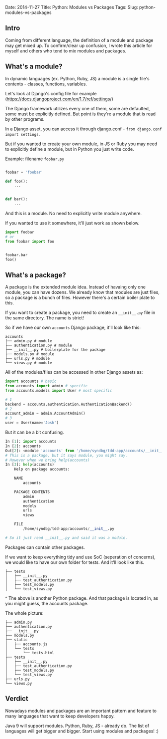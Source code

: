 Date: 2014-11-27
Title: Python: Modules vs Packages
Tags:
Slug: python-modules-vs-packages



## Intro

Coming from different language, the definition of a module and package may get mixed up. To confirm/clear up confusion, I wrote this article for myself and others who tend to mix modules and packages.



## What's a module?

In dynamic languages (ex. Python, Ruby, JS) a module is a single file's contents - classes, functions, variables.


Let's look at Django's config file for example (https://docs.djangoproject.com/en/1.7/ref/settings/)

The Django framework utilizes every one of them, some are defaulted, some must be explicitly defined. But point is they're a module that is read by other programs.

In a Django asset, you can access it through django.conf - `from django.conf import settings`.

But if you wanted to create your own module, in JS or Ruby you may need to explicitly define a module, but in Python you just write code.


Example: filename `foobar.py`
```python

foobar = 'foobar'

def foo():
    ...


def bar():
    ...
```

And this is a module. No need to explicitly write module anywhere.

If you wanted to use it somewhere, it'll just work as shown below.

```python
import foobar
# or
from foobar import foo


foobar.bar
foo()
```



## What's a package?

A package is the extended module idea. Instead of havaing only one module, you can have dozens. We already know that modules are just files, so a package is a bunch of files. However there's a certain boiler plate to this.

If you want to create a package, you need to create an `__init__.py` file in the same directory. The name is strict!


So if we have our own `accounts` Django package, it'll look like this:
```
accounts
├── admin.py # module
├── authentication.py # module
├── __init__.py # boilerplate for the package
├── models.py # module
├── urls.py # module
└── views.py # module
```


All of the modules/files can be accessed in other Django assets as:

```python
import accounts # basic
from accounts import admin # specific
from accounts.models import User # most specific

# 1
backend = accounts.authentication.AuthenticationBackend()
# 2
account_admin = admin.AccountAdmin()
# 3
user = User(name='Josh')
```

But it can be a bit confusing.

```python
In [1]: import accounts
In [2]: accounts
Out[2]: <module 'accounts' from '/home/syndbg/tdd-app/accounts/__init__.py'>
# This is a package, but it says module, you might say.
# However when we bring help(accounts)
In [3]: help(accounts)
    Help on package accounts:

    NAME
        accounts

    PACKAGE CONTENTS
        admin
        authentication
        models
        urls
        views

    FILE
        /home/syndbg/tdd-app/accounts/__init__.py

# So it just read __init__.py and said it was a module.
```

Packages can contain other packages.

If we want to keep everything tidy and use SoC (seperation of concerns), we would like to have our own folder for tests. And it'll look like this.

```
├── tests
│   ├── __init__.py
│   ├── test_authentication.py
│   ├── test_models.py
│   └── test_views.py

```

^ The above is another Python package. And that package is located in, as you might guess, the accounts package.

The whole picture:

```
├── admin.py
├── authentication.py
├── __init__.py
├── models.py
├── static
│   ├── accounts.js
│   └── tests
│       └── tests.html
├── tests
│   ├── __init__.py
│   ├── test_authentication.py
│   ├── test_models.py
│   └── test_views.py
├── urls.py
└── views.py
```

## Verdict

Nowadays modules and packages are an important pattern and feature to many languages that want to keep developers happy.

Java 9 will support modules. Python, Ruby, JS - already do. The list of languages will get bigger and bigger. Start using modules and packages! :)
